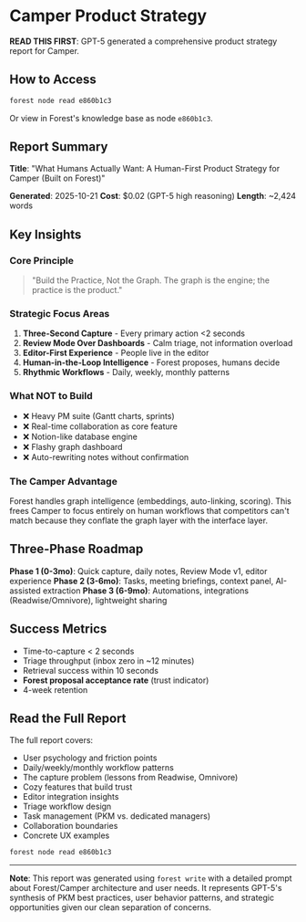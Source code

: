 # Camper Product Strategy

**READ THIS FIRST**: GPT-5 generated a comprehensive product strategy report for Camper.

## How to Access

```bash
forest node read e860b1c3
```

Or view in Forest's knowledge base as node `e860b1c3`.

## Report Summary

**Title**: "What Humans Actually Want: A Human-First Product Strategy for Camper (Built on Forest)"

**Generated**: 2025-10-21
**Cost**: $0.02 (GPT-5 high reasoning)
**Length**: ~2,424 words

## Key Insights

### Core Principle
> "Build the Practice, Not the Graph. The graph is the engine; the practice is the product."

### Strategic Focus Areas

1. **Three-Second Capture** - Every primary action <2 seconds
2. **Review Mode Over Dashboards** - Calm triage, not information overload
3. **Editor-First Experience** - People live in the editor
4. **Human-in-the-Loop Intelligence** - Forest proposes, humans decide
5. **Rhythmic Workflows** - Daily, weekly, monthly patterns

### What NOT to Build

- ❌ Heavy PM suite (Gantt charts, sprints)
- ❌ Real-time collaboration as core feature
- ❌ Notion-like database engine
- ❌ Flashy graph dashboard
- ❌ Auto-rewriting notes without confirmation

### The Camper Advantage

Forest handles graph intelligence (embeddings, auto-linking, scoring). This frees Camper to focus entirely on human workflows that competitors can't match because they conflate the graph layer with the interface layer.

## Three-Phase Roadmap

**Phase 1 (0-3mo)**: Quick capture, daily notes, Review Mode v1, editor experience
**Phase 2 (3-6mo)**: Tasks, meeting briefings, context panel, AI-assisted extraction
**Phase 3 (6-9mo)**: Automations, integrations (Readwise/Omnivore), lightweight sharing

## Success Metrics

- Time-to-capture < 2 seconds
- Triage throughput (inbox zero in ~12 minutes)
- Retrieval success within 10 seconds
- **Forest proposal acceptance rate** (trust indicator)
- 4-week retention

## Read the Full Report

The full report covers:
- User psychology and friction points
- Daily/weekly/monthly workflow patterns
- The capture problem (lessons from Readwise, Omnivore)
- Cozy features that build trust
- Editor integration insights
- Triage workflow design
- Task management (PKM vs. dedicated managers)
- Collaboration boundaries
- Concrete UX examples

```bash
forest node read e860b1c3
```

---

**Note**: This report was generated using `forest write` with a detailed prompt about Forest/Camper architecture and user needs. It represents GPT-5's synthesis of PKM best practices, user behavior patterns, and strategic opportunities given our clean separation of concerns.

